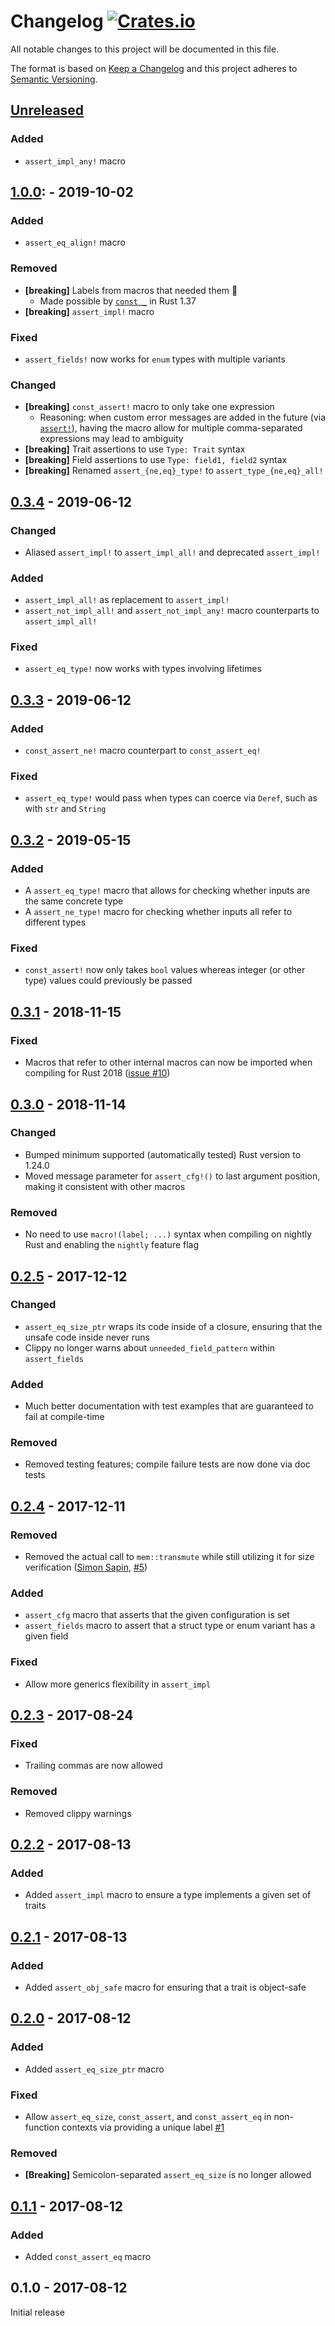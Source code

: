 # Changelog [![Crates.io][crate-badge]][crate]
All notable changes to this project will be documented in this file.

The format is based on [Keep a Changelog] and this project adheres to
[Semantic Versioning].

## [Unreleased]
### Added
- `assert_impl_any!` macro

## [1.0.0]: - 2019-10-02
### Added
- `assert_eq_align!` macro

### Removed
- **[breaking]** Labels from macros that needed them 🎉
  - Made possible by [`const _`] in Rust 1.37
- **[breaking]** `assert_impl!` macro

### Fixed
- `assert_fields!` now works for `enum` types with multiple variants

### Changed
- **[breaking]** `const_assert!` macro to only take one expression
  - Reasoning: when custom error messages are added in the future (via
    [`assert!`]), having the macro allow for multiple comma-separated
    expressions may lead to ambiguity
- **[breaking]** Trait assertions to use `Type: Trait` syntax
- **[breaking]** Field assertions to use `Type: field1, field2` syntax
- **[breaking]** Renamed `assert_{ne,eq}_type!` to `assert_type_{ne,eq}_all!`

## [0.3.4] - 2019-06-12
### Changed
- Aliased `assert_impl!` to `assert_impl_all!` and deprecated `assert_impl!`

### Added
- `assert_impl_all!` as replacement to `assert_impl!`
- `assert_not_impl_all!` and `assert_not_impl_any!` macro counterparts to
`assert_impl_all!`

### Fixed
- `assert_eq_type!` now works with types involving lifetimes

## [0.3.3] - 2019-06-12
### Added
- `const_assert_ne!` macro counterpart to `const_assert_eq!`

### Fixed
- `assert_eq_type!` would pass when types can coerce via `Deref`, such as with
  `str` and `String`

## [0.3.2] - 2019-05-15
### Added
- A `assert_eq_type!` macro that allows for checking whether inputs are the same
concrete type
- A `assert_ne_type!` macro for checking whether inputs all refer to different
types

### Fixed
- `const_assert!` now only takes `bool` values whereas integer (or other type)
values could previously be passed

## [0.3.1] - 2018-11-15
### Fixed
- Macros that refer to other internal macros can now be imported when compiling
for Rust 2018 ([issue #10](https://github.com/nvzqz/static-assertions-rs/issues/10))

## [0.3.0] - 2018-11-14
### Changed
- Bumped minimum supported (automatically tested) Rust version to 1.24.0
- Moved message parameter for `assert_cfg!()` to last argument position, making
it consistent with other macros

### Removed
- No need to use `macro!(label; ...)` syntax when compiling on nightly Rust and
enabling the `nightly` feature flag

## [0.2.5] - 2017-12-12
### Changed
- `assert_eq_size_ptr` wraps its code inside of a closure, ensuring that the
unsafe code inside never runs
- Clippy no longer warns about `unneeded_field_pattern` within `assert_fields`

### Added
- Much better documentation with test examples that are guaranteed to fail at
compile-time

### Removed
- Removed testing features; compile failure tests are now done via doc tests

## [0.2.4] - 2017-12-11
### Removed
- Removed the actual call to `mem::transmute` while still utilizing it for size
verification ([Simon Sapin], [#5])

### Added
- `assert_cfg` macro that asserts that the given configuration is set
- `assert_fields` macro to assert that a struct type or enum variant has a given
field

### Fixed
- Allow more generics flexibility in `assert_impl`

## [0.2.3] - 2017-08-24
### Fixed
- Trailing commas are now allowed

### Removed
- Removed clippy warnings

## [0.2.2] - 2017-08-13
### Added
- Added `assert_impl` macro to ensure a type implements a given set of traits

## [0.2.1] - 2017-08-13
### Added
- Added `assert_obj_safe` macro for ensuring that a trait is object-safe

## [0.2.0] - 2017-08-12
### Added
- Added `assert_eq_size_ptr` macro

### Fixed
- Allow `assert_eq_size`, `const_assert`, and `const_assert_eq` in non-function
contexts via providing a unique label [#1]

### Removed
- **[Breaking]** Semicolon-separated `assert_eq_size` is no longer allowed

## [0.1.1] - 2017-08-12
### Added
- Added `const_assert_eq` macro

## 0.1.0 - 2017-08-12

Initial release

[Simon Sapin]: https://github.com/SimonSapin

[`assert!`]: https://doc.rust-lang.org/stable/std/macro.assert.html
[`const _`]: https://github.com/rust-lang/rfcs/blob/master/text/2526-const-wildcard.md

[#1]: https://github.com/nvzqz/static-assertions-rs/issues/1
[#5]: https://github.com/nvzqz/static-assertions-rs/pull/5

[crate]:       https://crates.io/crates/static_assertions
[crate-badge]: https://img.shields.io/crates/v/static_assertions.svg

[Keep a Changelog]:    http://keepachangelog.com/en/1.0.0/
[Semantic Versioning]: http://semver.org/spec/v2.0.0.html

[Unreleased]: https://github.com/nvzqz/static-assertions-rs/compare/v1.0.0...HEAD
[1.0.0]: https://github.com/nvzqz/static-assertions-rs/compare/v0.3.4...v1.0.0
[0.3.4]: https://github.com/nvzqz/static-assertions-rs/compare/v0.3.3...v0.3.4
[0.3.3]: https://github.com/nvzqz/static-assertions-rs/compare/v0.3.2...v0.3.3
[0.3.2]: https://github.com/nvzqz/static-assertions-rs/compare/v0.3.1...v0.3.2
[0.3.1]: https://github.com/nvzqz/static-assertions-rs/compare/v0.3.0...v0.3.1
[0.3.0]: https://github.com/nvzqz/static-assertions-rs/compare/v0.2.5...v0.3.0
[0.2.5]: https://github.com/nvzqz/static-assertions-rs/compare/v0.2.4...v0.2.5
[0.2.4]: https://github.com/nvzqz/static-assertions-rs/compare/v0.2.3...v0.2.4
[0.2.3]: https://github.com/nvzqz/static-assertions-rs/compare/v0.2.2...v0.2.3
[0.2.2]: https://github.com/nvzqz/static-assertions-rs/compare/v0.2.1...v0.2.2
[0.2.1]: https://github.com/nvzqz/static-assertions-rs/compare/v0.2.0...v0.2.1
[0.2.0]: https://github.com/nvzqz/static-assertions-rs/compare/v0.1.1...v0.2.0
[0.1.1]: https://github.com/nvzqz/static-assertions-rs/compare/v0.1.0...v0.1.1
